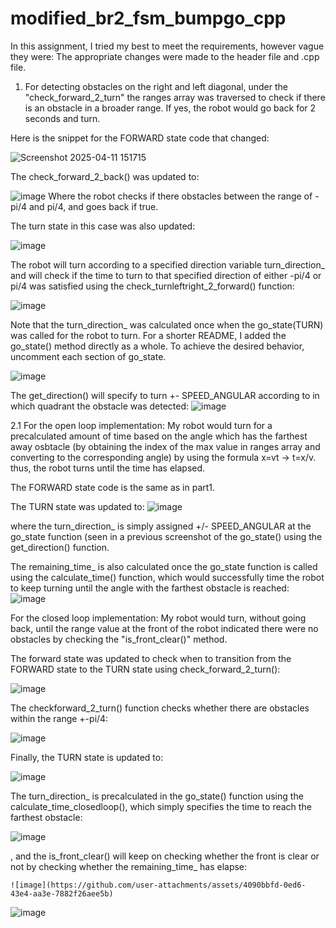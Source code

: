 # modified_br2_fsm_bumpgo_cpp

In this assignment, I tried my best to meet the requirements, however vague they were:
The appropriate changes were made to the header file and .cpp file.
  
1. For detecting obstacles on the right and left diagonal, under the "check_forward_2_turn" the ranges array was traversed to check if there is an obstacle in a broader range. If yes, the robot would go back for 2 seconds and turn.

Here is the snippet for the FORWARD state code that changed: 
  
![Screenshot 2025-04-11 151715](https://github.com/user-attachments/assets/c234ec09-7f10-4e94-b8bc-4300a9b0aa67)

The check_forward_2_back() was updated to:

![image](https://github.com/user-attachments/assets/a072548f-122e-4ea7-a737-3f15e397d030)
Where the robot checks if there obstacles between the range of -pi/4 and pi/4, and goes back if true.

The turn state in this case was also updated:

![image](https://github.com/user-attachments/assets/f302cb67-2b08-408a-a662-e7e5c8e27024)

The robot will turn according to a specified direction variable turn_direction_ and will check if the time to turn to that specified direction of either -pi/4 or pi/4 was satisfied using the check_turnleftright_2_forward() function:

![image](https://github.com/user-attachments/assets/164e4d7f-80af-4520-ad54-c5e44711c9f2)

Note that the turn_direction_ was calculated once when the go_state(TURN) was called for the robot to turn. For a shorter README, I added the go_state() method directly as a whole. To achieve the desired behavior,
uncomment each section of go_state.

![image](https://github.com/user-attachments/assets/b4de81aa-551f-4bef-af81-66658f0c9aeb)

The get_direction() will specify to turn +- SPEED_ANGULAR according to in which quadrant the obstacle was detected:
![image](https://github.com/user-attachments/assets/7885c607-533a-4a98-af37-249a157035bf)

2.1 For the open loop implementation:
  My robot would turn for a precalculated amount of time based on the angle which has the farthest away osbtacle (by obtaining the index of the max value in ranges array and converting to the corresponding angle)   by using the formula x=vt -> t=x/v. thus, the robot turns until the time has elapsed. 

  The FORWARD state code is the same as in part1.

  The TURN state was updated to:
  ![image](https://github.com/user-attachments/assets/f93e5ad0-6a94-4a8f-a39d-2f59e530f6d5)

  where the turn_direction_ is simply assigned +/- SPEED_ANGULAR at the go_state function (seen in a previous screenshot of the go_state() using the get_direction() function.

  The remaining_time_ is also calculated once the go_state function is called using the calculate_time() function, which would successfully time the robot to keep turning until the angle with the farthest obstacle
  is reached:
  ![image](https://github.com/user-attachments/assets/fb23ec50-b96d-43a8-bbbe-c4735f86147a)

For the closed loop implementation: 
  My robot would turn, without going back, until the range value at the front of the robot indicated there were no obstacles by checking the "is_front_clear()" method.
 
  The forward state was updated to check when to transition from the FORWARD state to the TURN state using check_forward_2_turn():
  
  ![image](https://github.com/user-attachments/assets/21477e04-be84-4973-be05-7f33a175c880)

  The checkforward_2_turn() function checks whether there are obstacles within the range +-pi/4:

  ![image](https://github.com/user-attachments/assets/d9ffd936-349e-45bd-8da2-63b881cc6a34)

  Finally, the TURN state is updated to:

  ![image](https://github.com/user-attachments/assets/3ff098b8-d099-4f21-bcc6-1d4c5a902dd8)


  The turn_direction_ is precalculated in the go_state() function using the calculate_time_closedloop(), which simply specifies the time to reach the farthest obstacle:

  ![image](https://github.com/user-attachments/assets/e3833a14-c345-49c1-ab4e-82dd523da2e4)

  , and the is_front_clear() will keep on checking whether the front is clear or not by checking whether the remaining_time_ has elapse:

    ![image](https://github.com/user-attachments/assets/4090bbfd-0ed6-43e4-aa3e-7882f26aee5b)

  ![image](https://github.com/user-attachments/assets/8bf81af6-1d7f-4d0c-bb5c-b1fe0e94c904)
